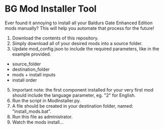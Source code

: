 # BG Mod Installer Tool

Ever found it annoying to install all your Baldurs Gate Enhanced Edition mods manually?
This will help you automate that process for the future!

1. Download the contents of this repository.
2. Simply download all of your desired mods into a source folder.
3. Update mod_config.json to include the required parameters, like in the example provided.
- source_folder
- destination_folder
- mods + install inputs
- install order
5. Important note: the first component installed for your very first mod should include the language parameter, eg. "2" for English. 
6. Run the script in ModInstaller.py.
7. A file should be created in your destination folder, named: "install_mods.bat".
8. Run this file as administrator.
9. Watch the mods install...
